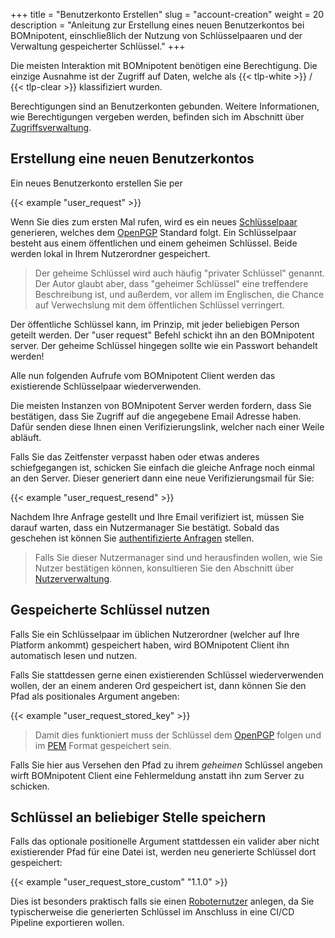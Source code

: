+++
title = "Benutzerkonto Erstellen"
slug = "account-creation"
weight = 20
description = "Anleitung zur Erstellung eines neuen Benutzerkontos bei BOMnipotent, einschließlich der Nutzung von Schlüsselpaaren und der Verwaltung gespeicherter Schlüssel."
+++

Die meisten Interaktion mit BOMnipotent benötigen eine Berechtigung. Die einzige Ausnahme ist der Zugriff auf Daten, welche als {{< tlp-white >}} / {{< tlp-clear >}} klassifiziert wurden.

Berechtigungen sind an Benutzerkonten gebunden. Weitere Informationen, wie Berechtigungen vergeben werden, befinden sich im Abschnitt über [Zugriffsverwaltung](/de/client/manager/access-management/).

## Erstellung eine neuen Benutzerkontos

Ein neues Benutzerkonto erstellen Sie per

{{< example "user_request" >}}

Wenn Sie dies zum ersten Mal rufen, wird es ein neues [Schlüsselpaar](https://de.wikipedia.org/wiki/Asymmetrisches_Kryptosystem) generieren, welches dem [OpenPGP](/de/integration/open-pgp/) Standard folgt. Ein Schlüsselpaar besteht aus einem öffentlichen und einem geheimen Schlüssel. Beide werden lokal in Ihrem Nutzerordner gespeichert.

> Der geheime Schlüssel wird auch häufig "privater Schlüssel" genannt. Der Autor glaubt aber, dass "geheimer Schlüssel" eine treffendere Beschreibung ist, und außerdem, vor allem im Englischen, die Chance auf Verwechslung mit dem öffentlichen Schlüssel verringert.

Der öffentliche Schlüssel kann, im Prinzip, mit jeder beliebigen Person geteilt werden. Der "user request" Befehl schickt ihn an den BOMnipotent server. Der geheime Schlüssel hingegen sollte wie ein Passwort behandelt werden!

Alle nun folgenden Aufrufe vom BOMnipotent Client werden das existierende Schlüsselpaar wiederverwenden.

Die meisten Instanzen von BOMnipotent Server werden fordern, dass Sie bestätigen, dass Sie Zugriff auf die angegebene Email Adresse haben. Dafür senden diese Ihnen einen Verifizierungslink, welcher nach einer Weile abläuft.

Falls Sie das Zeitfenster verpasst haben oder etwas anderes schiefgegangen ist, schicken Sie einfach die gleiche Anfrage noch einmal an den Server. Dieser generiert dann eine neue Verifizierungsmail für Sie:

{{< example "user_request_resend" >}}

Nachdem Ihre Anfrage gestellt und Ihre Email verifiziert ist, müssen Sie darauf warten, dass ein Nutzermanager Sie bestätigt. Sobald das geschehen ist können Sie [authentifizierte Anfragen](/de/client/basics/authenticating/) stellen.

> Falls Sie dieser Nutzermanager sind und herausfinden wollen, wie Sie Nutzer bestätigen können, konsultieren Sie den Abschnitt über [Nutzerverwaltung](/de/client/manager/access-management/user-management/).

## Gespeicherte Schlüssel nutzen

Falls Sie ein Schlüsselpaar im üblichen Nutzerordner (welcher auf Ihre Platform ankommt) gespeichert haben, wird BOMnipotent Client ihn automatisch lesen und nutzen.

Falls Sie stattdessen gerne einen existierenden Schlüssel wiederverwenden wollen, der an einem anderen Ord gespeichert ist, dann können Sie den Pfad als positionales Argument angeben:

{{< example "user_request_stored_key" >}}


> Damit dies funktioniert muss der Schlüssel dem [OpenPGP](/de/integration/open-pgp/) folgen und im [PEM](https://en.wikipedia.org/wiki/Privacy-Enhanced_Mail) Format gespeichert sein.

Falls Sie hier aus Versehen den Pfad zu ihrem *geheimen* Schlüssel angeben wirft BOMnipotent Client eine Fehlermeldung anstatt ihn zum Server zu schicken.

## Schlüssel an beliebiger Stelle speichern

Falls das optionale positionelle Argument stattdessen ein valider aber nicht existierender Pfad für eine Datei ist, werden neu generierte Schlüssel dort gespeichert:

{{< example "user_request_store_custom" "1.1.0" >}}

Dies ist besonders praktisch falls sie einen [Roboternutzer](/de/client/manager/access-management/robot-users/) anlegen, da Sie typischerweise die generierten Schlüssel im Anschluss in eine CI/CD Pipeline exportieren wollen.
